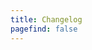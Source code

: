 ```yaml
---
title: Changelog
pagefind: false
---
```










































































